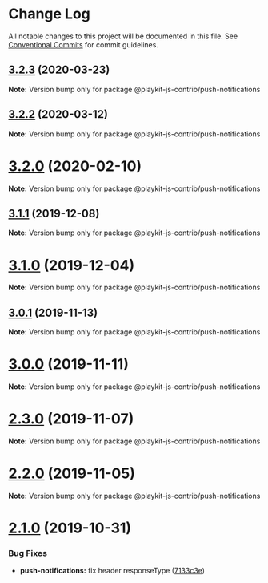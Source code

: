 # Change Log

All notable changes to this project will be documented in this file.
See [Conventional Commits](https://conventionalcommits.org) for commit guidelines.

## [3.2.3](https://github.com/kaltura/playkit-js-contrib/compare/v3.2.2...v3.2.3) (2020-03-23)

**Note:** Version bump only for package @playkit-js-contrib/push-notifications





## [3.2.2](https://github.com/kaltura/playkit-js-contrib/compare/v3.2.1...v3.2.2) (2020-03-12)

**Note:** Version bump only for package @playkit-js-contrib/push-notifications





# [3.2.0](https://github.com/kaltura/playkit-js-contrib/compare/v3.1.3...v3.2.0) (2020-02-10)

**Note:** Version bump only for package @playkit-js-contrib/push-notifications





## [3.1.1](https://github.com/kaltura/playkit-js-contrib/compare/v3.1.0...v3.1.1) (2019-12-08)

**Note:** Version bump only for package @playkit-js-contrib/push-notifications





# [3.1.0](https://github.com/kaltura/playkit-js-contrib/compare/v3.0.3...v3.1.0) (2019-12-04)

**Note:** Version bump only for package @playkit-js-contrib/push-notifications





## [3.0.1](https://github.com/kaltura/playkit-js-contrib/compare/v3.0.0...v3.0.1) (2019-11-13)

**Note:** Version bump only for package @playkit-js-contrib/push-notifications





# [3.0.0](https://github.com/kaltura/playkit-js-contrib/compare/v2.3.0...v3.0.0) (2019-11-11)

**Note:** Version bump only for package @playkit-js-contrib/push-notifications





# [2.3.0](https://github.com/kaltura/playkit-js-contrib/compare/v2.2.0...v2.3.0) (2019-11-07)

**Note:** Version bump only for package @playkit-js-contrib/push-notifications





# [2.2.0](https://github.com/kaltura/playkit-js-contrib/compare/v2.1.0...v2.2.0) (2019-11-05)

**Note:** Version bump only for package @playkit-js-contrib/push-notifications





# [2.1.0](https://github.com/kaltura/playkit-js-contrib/compare/v2.0.1-next.0...v2.1.0) (2019-10-31)


### Bug Fixes

* **push-notifications:** fix header responseType ([7133c3e](https://github.com/kaltura/playkit-js-contrib/commit/7133c3ee65faaa69166ef0384d9d6a00511fef68))
